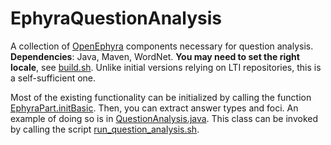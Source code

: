 EphyraQuestionAnalysis
======================

A collection of [OpenEphyra](http://sourceforge.net/projects/openephyra/) components necessary for question analysis. **Dependencies**: Java, Maven, WordNet. **You may need to set the right locale**, see [build.sh](build.sh). Unlike initial versions relying on LTI repositories, this is a self-sufficient one.

Most of the existing functionality can be initialized by calling the function [EphyraPart.initBasic](src/main/java/info/ephyra/EphyraPart.java#L23). Then, you can extract answer types and foci. An example of doing so is in [QuestionAnalysis.java](src/main/java/info/ephyra/questionanalysis/QuestionAnalysis.java#L260). This class can be invoked by calling the script [run_question_analysis.sh](run_question_analysis.sh).

